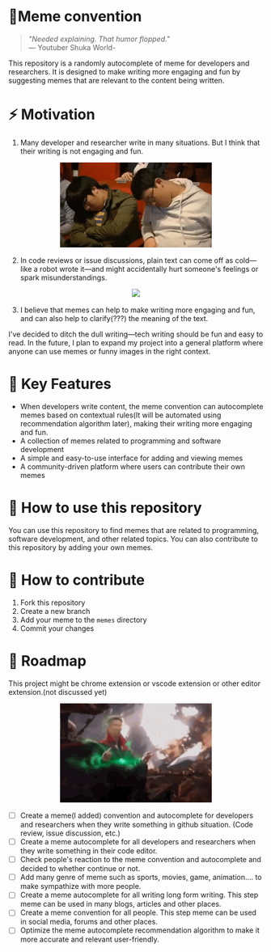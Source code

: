 
# 👾Meme convention

> _"Needed explaining. That humor flopped."_  
>  — Youtuber Shuka World-

This repository is a randomly autocomplete of meme for developers and researchers.
It is designed to make writing more engaging and fun by suggesting memes that are relevant to the content being written.


# ⚡️ Motivation

1. Many developer and researcher write in many situations. But I think that their writing is not engaging and fun.
<p align="center">
    <img src="resources/readme/sleep_clap.gif" width="300">
</p>

2. In code reviews or issue discussions, plain text can come off as cold—like a robot wrote it—and might accidentally hurt someone's feelings or spark misunderstandings.

<p align="center">
  <img src="https://github.com/user-attachments/assets/0c5074ef-d235-4a70-9292-9c33c3fb8dcc" width="300">
</p>


3. I believe that memes can help to make writing more engaging and fun, and can also help to clarify(???) the meaning of the text.

I've decided to ditch the dull writing—tech writing should be fun and easy to read.
In the future, I plan to expand my project into a general platform where anyone can use memes or funny images in the right context.


# 🔑 Key Features
- When developers write content, the meme convention can autocomplete memes based on contextual rules(It will be automated using recommendation algorithm later), making their writing more engaging and fun.
- A collection of memes related to programming and software development
- A simple and easy-to-use interface for adding and viewing memes
- A community-driven platform where users can contribute their own memes

# 🤷 How to use this repository
You can use this repository to find memes that are related to programming, software development, and other related topics.
You can also contribute to this repository by adding your own memes.

# 🤾 How to contribute
1. Fork this repository
2. Create a new branch
3. Add your meme to the `memes` directory
4. Commit your changes

# 🚗 Roadmap
This project might be chrome extension or vscode extension or other editor extension.(not discussed yet)

<p align="center">
    <img src="resources/readme/dr_strange.gif" width="300">
</p>

- [ ] Create a meme(I added) convention and autocomplete for developers and researchers when they write something in github situation. (Code review, issue discussion, etc.)
- [ ] Create a meme autocomplete for all developers and researchers when they write something in their code editor.
- [ ] Check people's reaction to the meme convention and autocomplete and decided to whether continue or not.
- [ ] Add many genre of meme such as sports, movies, game, animation.... to make sympathize with more people.
- [ ] Create a meme autocomplete for all writing long form writing. This step meme can be used in many blogs, articles and other places.
- [ ] Create a meme convention for all people. This step meme can be used in social media, forums and other places.
- [ ] Optimize the meme autocomplete recommendation algorithm to make it more accurate and relevant user-friendly.
